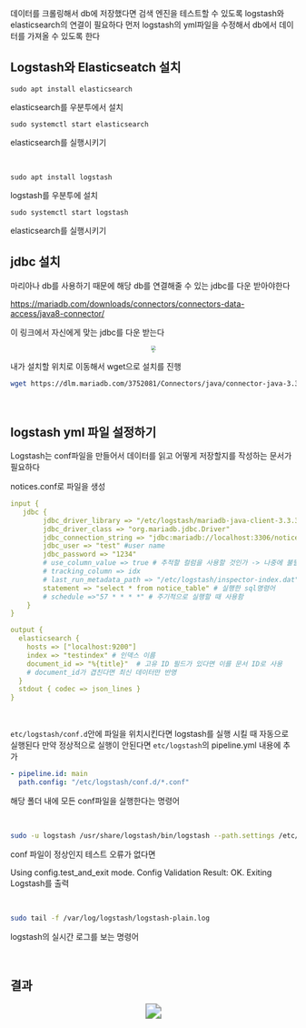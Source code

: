 데이터를 크롤링해서 db에 저장했다면 검색 엔진을 테스트할 수 있도록 logstash와 elasticsearch의 연결이 필요하다 먼저 logstash의 yml파일을 수정해서 db에서 데이터를 가져올 수 있도록 한다

## Logstash와 Elasticseatch 설치

``` shell
sudo apt install elasticsearch
```

elasticsearch를 우분투에서 설치

``` shell
sudo systemctl start elasticsearch
```

elasticsearch를 실행시키기

&nbsp;

``` shell
sudo apt install logstash
```

logstash를 우분투에 설치

``` shell
sudo systemctl start logstash
```

elasticsearch를 실행시키기&nbsp;

## jdbc 설치

마리아나 db를 사용하기 때문에 해당 db를 연결해줄 수 있는 jdbc를 다운 받아야한다

https://mariadb.com/downloads/connectors/connectors-data-access/java8-connector/

이 링크에서 자신에게 맞는 jdbc를 다운 받는다 

<center>
<img src="https://github.com/Minnnning/minnnning.github.io/assets/80758613/54426edc-c793-4cdc-814f-83580e5711a6" style="zoom:50%;">
</center>

<center>
<img src="https://github.com/Minnnning/minnnning.github.io/assets/80758613/08702af3-b670-43b2-b2c2-ad5365ba235a" style="zoom:30%;">
</center>

내가 설치할 위치로 이동해서 wget으로 설치를 진행

``` sh
wget https://dlm.mariadb.com/3752081/Connectors/java/connector-java-3.3.3/mariadb-java-client-3.3.3.jar
```

&nbsp;

## logstash yml 파일 설정하기

Logstash는 conf파일을 만들어서 데이터를 읽고 어떻게 저장할지를 작성하는 문서가 필요하다

notices.conf로 파일을 생성

``` yaml
input {
   jdbc {
        jdbc_driver_library => "/etc/logstash/mariadb-java-client-3.3.3.jar" # jdbc의 위치를 작성
        jdbc_driver_class => "org.mariadb.jdbc.Driver"
        jdbc_connection_string => "jdbc:mariadb://localhost:3306/notice" # database name
        jdbc_user => "test" #user name
        jdbc_password => "1234"
        # use_column_value => true # 추적할 컬럼을 사용할 것인가 -> 나중에 불필요한 중복 방지를 위해서 사용
        # tracking_column => idx
        # last_run_metadata_path => "/etc/logstash/inspector-index.dat" #추적 데이터 저장 파일
        statement => "select * from notice_table" # 실행한 sql명령어
        # schedule =>"57 * * * *" # 주기적으로 실행할 때 사용함
    }
}

output {
  elasticsearch {
    hosts => ["localhost:9200"]
    index => "testindex" # 인덱스 이름
    document_id => "%{title}"  # 고유 ID 필드가 있다면 이를 문서 ID로 사용
    # document_id가 겹친다면 최신 데이터만 반영
  }
  stdout { codec => json_lines }
}
```

&nbsp;

`etc/logstash/conf.d`안에 파일을 위치시킨다면 logstash를 실행 시킬 때 자동으로 실행된다 만약 정상적으로 실행이 안된다면 `etc/logstash`의 pipeline.yml 내용에 추가

```  yaml
- pipeline.id: main
  path.config: "/etc/logstash/conf.d/*.conf"
```

해당 폴더 내에 모든 conf파일을 실행한다는 명령어

&nbsp;

``` sh
sudo -u logstash /usr/share/logstash/bin/logstash --path.settings /etc/logstash -t
```

conf 파일이 정상인지 테스트 오류가 없다면

Using config.test_and_exit mode. Config Validation Result: OK. Exiting Logstash를 출력

&nbsp;

``` sh
sudo tail -f /var/log/logstash/logstash-plain.log
```

logstash의 실시간 로그를 보는 명령어

&nbsp;

## 결과

<center>
<img src="https://github.com/Minnnning/minnnning.github.io/assets/80758613/806ba39a-235a-49d6-9a8b-23f269c91126" style="zoom:170%;">
</center>

